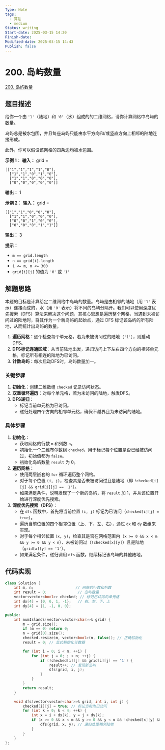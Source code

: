 ```yaml
---
Type: Note
tags:
  - 算法
  - medium
Status: writing
Start-date: 2025-03-15 14:20
Finish-date: 
Modified-date: 2025-03-15 14:43
Publish: false
---
```



# 200. 岛屿数量
[200. 岛屿数量](https://leetcode.cn/problems/number-of-islands/)

## 题目描述
给你一个由 `'1'`（陆地）和 `'0'`（水）组成的的二维网格，请你计算网格中岛屿的数量。

岛屿总是被水包围，并且每座岛屿只能由水平方向和/或竖直方向上相邻的陆地连接形成。

此外，你可以假设该网格的四条边均被水包围。

**示例 1：**
**输入：** grid = 
```
[["1","1","1","1","0"],
  ["1","1","0","1","0"],
  ["1","1","0","0","0"],
  ["0","0","0","0","0"]]
```
**输出：** 1

**示例 2：**
**输入：** grid = 
```
[["1","1","0","0","0"],
  ["1","1","0","0","0"],
  ["0","0","1","0","0"],
  ["0","0","0","1","1"]]
```
**输出：** 3

**提示：**
- `m == grid.length`
- `n == grid[i].length`
- `1 <= m, n <= 300`
- `grid[i][j]` 的值为 `'0'` 或 `'1'`

## 解题思路

本题的目标是计算给定二维网格中岛屿的数量。岛屿是由相邻的陆地（用 `'1'` 表示）连接而成的，水（用 `'0'` 表示）将不同的岛屿分隔开。我们可以使用深度优先搜索（DFS）算法来解决这个问题，其核心思想是遍历整个网格，当遇到未被访问过的陆地时，将其作为一个新岛屿的起始点，通过 DFS 标记该岛屿的所有陆地，从而统计出岛屿的数量。

1. **遍历网格**：逐个检查每个单元格，若为未被访问过的陆地（`'1'`），则启动DFS。
2. **DFS标记连通区域**：从当前陆地出发，递归访问上下左右四个方向的相邻单元格，标记所有相连的陆地为已访问。
3. **计数岛屿**：每次启动DFS时，岛屿数量加一。

### 关键步骤
1. **初始化**：创建二维数组 `checked` 记录访问状态。
2. **双重循环遍历**：对每个单元格，若为未访问的陆地，触发DFS。
3. **DFS递归**：
    - 标记当前单元格为已访问。
    - 递归处理四个方向的相邻单元格，确保不越界且为未访问的陆地。


### 具体步骤
1. **初始化**：
    - 获取网格的行数 `m` 和列数 `n`。
    - 初始化一个二维布尔数组 `checked`，用于标记每个位置是否已经被访问过，初始值都为 `false`。
    - 初始化岛屿数量 `result` 为 0。
2. **遍历网格**：
    - 使用两层嵌套的 `for` 循环遍历整个网格。
    - 对于每个位置 `(i, j)`，检查其是否未被访问过且是陆地（即 `!checked[i][j] && grid[i][j] == '1'`）。
    - 如果满足条件，说明发现了一个新的岛屿，将 `result` 加 1，并从该位置开始进行深度优先搜索。
3. **深度优先搜索（DFS）**：
    - 在 `dfs` 函数中，首先将当前位置 `(i, j)` 标记为已访问（`checked[i][j] = true`）。
    - 遍历当前位置的四个相邻位置（上、下、左、右），通过 `dx` 和 `dy` 数组来实现。
    - 对于每个相邻位置 `(x, y)`，检查其是否在网格范围内（`x >= 0 && x < m && y >= 0 && y < n`）、未被访问过（`!checked[x][y]`）且是陆地（`grid[x][y] == '1'`）。
    - 如果满足条件，递归调用 `dfs` 函数，继续标记该岛屿的其他陆地。


## 代码实现
```cpp
class Solution {
    int m, n;                   // 网格的行数和列数
    int result = 0;              // 岛屿数量
    vector<vector<bool>> checked; // 标记已访问的单元格
    int dx[4] = {0, 0, 1, -1};   // 右、左、下、上
    int dy[4] = {1, -1, 0, 0};

public:
    int numIslands(vector<vector<char>>& grid) {
        m = grid.size();
        if (m == 0) return 0;
        n = grid[0].size();
        checked.resize(m, vector<bool>(n, false)); // 正确初始化
        result = 0; // 显式初始化计数器

        for (int i = 0; i < m; ++i) {
            for (int j = 0; j < n; ++j) {
                if (!checked[i][j] && grid[i][j] == '1') {
                    result++; // 发现新岛屿
                    dfs(grid, i, j);
                }
            }
        }
        return result;
    }

    void dfs(vector<vector<char>>& grid, int i, int j) {
        checked[i][j] = true; // 标记当前为已访问
        for (int k = 0; k < 4; ++k) {
            int x = i + dx[k], y = j + dy[k];
            if (x >= 0 && x < m && y >= 0 && y < n && !checked[x][y] && grid[x][y] == '1') {
                dfs(grid, x, y); // 递归处理相邻陆地
            }
        }
    }
};
```
